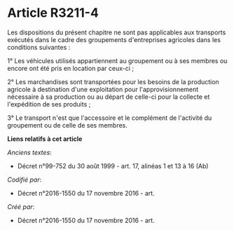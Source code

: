 # Article R3211-4

Les dispositions du présent chapitre ne sont pas applicables aux transports exécutés dans le cadre des groupements
d'entreprises agricoles dans les conditions suivantes :

1° Les véhicules utilisés appartiennent au groupement ou à ses membres ou encore ont été pris en location par ceux-ci ;

2° Les marchandises sont transportées pour les besoins de la production agricole à destination d'une exploitation pour
l'approvisionnement nécessaire à sa production ou au départ de celle-ci pour la collecte et l'expédition de ses produits ;

3° Le transport n'est que l'accessoire et le complément de l'activité du groupement ou de celle de ses membres.

**Liens relatifs à cet article**

_Anciens textes_:

  - Décret n°99-752 du 30 août 1999 - art. 17, alinéas 1 et 13 à 16  (Ab)

_Codifié par_:

  - Décret n°2016-1550 du 17 novembre 2016 - art.

_Créé par_:

  - Décret n°2016-1550 du 17 novembre 2016 - art.

